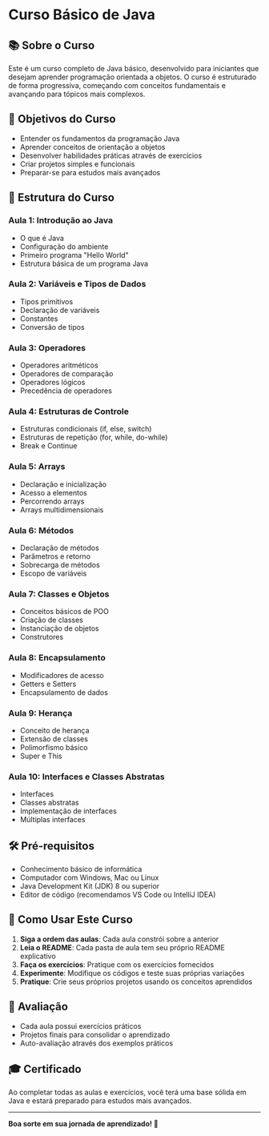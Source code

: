 # Curso Básico de Java

## 📚 Sobre o Curso

Este é um curso completo de Java básico, desenvolvido para iniciantes que desejam aprender programação orientada a objetos. O curso é estruturado de forma progressiva, começando com conceitos fundamentais e avançando para tópicos mais complexos.

## 🎯 Objetivos do Curso

- Entender os fundamentos da programação Java
- Aprender conceitos de orientação a objetos
- Desenvolver habilidades práticas através de exercícios
- Criar projetos simples e funcionais
- Preparar-se para estudos mais avançados

## 📁 Estrutura do Curso

### Aula 1: Introdução ao Java
- O que é Java
- Configuração do ambiente
- Primeiro programa "Hello World"
- Estrutura básica de um programa Java

### Aula 2: Variáveis e Tipos de Dados
- Tipos primitivos
- Declaração de variáveis
- Constantes
- Conversão de tipos

### Aula 3: Operadores
- Operadores aritméticos
- Operadores de comparação
- Operadores lógicos
- Precedência de operadores

### Aula 4: Estruturas de Controle
- Estruturas condicionais (if, else, switch)
- Estruturas de repetição (for, while, do-while)
- Break e Continue

### Aula 5: Arrays
- Declaração e inicialização
- Acesso a elementos
- Percorrendo arrays
- Arrays multidimensionais

### Aula 6: Métodos
- Declaração de métodos
- Parâmetros e retorno
- Sobrecarga de métodos
- Escopo de variáveis

### Aula 7: Classes e Objetos
- Conceitos básicos de POO
- Criação de classes
- Instanciação de objetos
- Construtores

### Aula 8: Encapsulamento
- Modificadores de acesso
- Getters e Setters
- Encapsulamento de dados

### Aula 9: Herança
- Conceito de herança
- Extensão de classes
- Polimorfismo básico
- Super e This

### Aula 10: Interfaces e Classes Abstratas
- Interfaces
- Classes abstratas
- Implementação de interfaces
- Múltiplas interfaces

## 🛠️ Pré-requisitos

- Conhecimento básico de informática
- Computador com Windows, Mac ou Linux
- Java Development Kit (JDK) 8 ou superior
- Editor de código (recomendamos VS Code ou IntelliJ IDEA)

## 🚀 Como Usar Este Curso

1. **Siga a ordem das aulas**: Cada aula constrói sobre a anterior
2. **Leia o README**: Cada pasta de aula tem seu próprio README explicativo
3. **Faça os exercícios**: Pratique com os exercícios fornecidos
4. **Experimente**: Modifique os códigos e teste suas próprias variações
5. **Pratique**: Crie seus próprios projetos usando os conceitos aprendidos

## 📝 Avaliação

- Cada aula possui exercícios práticos
- Projetos finais para consolidar o aprendizado
- Auto-avaliação através dos exemplos práticos

## 🎓 Certificado

Ao completar todas as aulas e exercícios, você terá uma base sólida em Java e estará preparado para estudos mais avançados.

---

**Boa sorte em sua jornada de aprendizado! 🚀** 